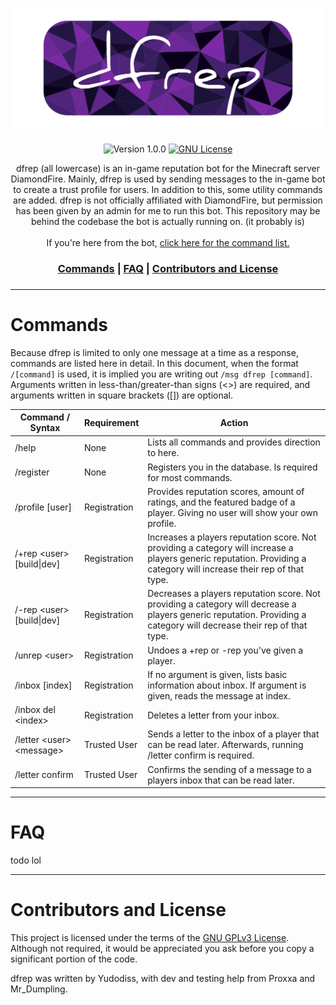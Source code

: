 <h1 align="center">
  <img src="https://github.com/Yudodissed/dfrep/blob/main/logo.png?raw=tru" width="500px" alt="< cdnjs >"></a>
</h1>

<p align="center">
 <a>
  <img src="https://img.shields.io/badge/Version-1.0.0-blueviolet" alt="Version 1.0.0">
 </a>
 <a href="https://www.gnu.org/licenses/gpl-3.0">
  <img src="https://img.shields.io/badge/License-GPLv3-blue.svg" alt="GNU License">
 </a>
</p>

<p align="center">
  dfrep (all lowercase) is an in-game reputation bot for the Minecraft server DiamondFire. Mainly, dfrep is used by sending messages to the in-game bot to create a trust profile for users. In addition to this, some utility commands are added. dfrep is not officially affiliated with DiamondFire, but permission has been given by an admin for me to run this bot. This repository may be behind the codebase the bot is actually running on. (it probably is) <br> <br> If you're here from the bot, <a href="https://github.com/Yudodissed/dfrep/tree/main?readme=1#commands">click here for the command list.</a>
</p>

<h3 align="center">
<a href="https://github.com/Yudodissed/dfrep/tree/main?readme=1#commands">Commands</a> | <a href="https://github.com/Yudodissed/dfrep/tree/main?readme=1#faq">FAQ</a> | <a href="https://github.com/Yudodissed/dfrep/tree/main?readme=1#contributors-and-license">Contributors and License</a>
<h3>

---

# Commands
Because dfrep is limited to only one message at a time as a response, commands are listed here in detail.
In this document, when the format ```/[command]``` is used, it is implied you are writing out ```/msg dfrep [command]```. <br> Arguments written in less-than/greater-than signs (<>) are required, and arguments written in square brackets ([]) are optional. 

<table>
<thead>
  <tr>
    <th>Command / Syntax</th>
    <th>Requirement</th>
    <th>Action</th>
  </tr>
</thead>
<tbody>
  <tr>
    <td>/help</td>
    <td>None</td>
    <td>Lists all commands and provides direction to here.</td>
  </tr>
  <tr>
    <td>/register</td>
    <td>None</td>
    <td>Registers you in the database. Is required for most commands.</td>
  </tr>
  <tr>
    <td>/profile [user]</td>
    <td>Registration</td>
    <td>Provides reputation scores, amount of ratings, and the featured badge of a player. Giving no user will show your own profile.</td>
  </tr>
  <tr>
    <td>/+rep &lt;user&gt; [build|dev]</td>
    <td>Registration</td>
    <td>Increases a players reputation score. Not providing a category will increase a players generic reputation. Providing a category will increase their rep of that type.</td>
  </tr>
  <tr>
    <td>/-rep &lt;user&gt; [build|dev]</td>
    <td>Registration</td>
    <td>Decreases a players reputation score. Not providing a category will decrease a players generic reputation. Providing a category will decrease their rep of that type.</td>
  </tr>
  <tr>
    <td>/unrep &lt;user&gt;</td>
    <td>Registration</td>
    <td>Undoes a +rep or -rep you've given a player.</td>
  </tr>
  <tr>
    <td>/inbox [index]</td>
    <td>Registration</td>
    <td>If no argument is given, lists basic information about inbox. If argument is given, reads the message at index.</td>
  </tr>
  <tr>
    <td>/inbox del &lt;index&gt;</td>
    <td>Registration</td>
    <td>Deletes a letter from your inbox.</td>
  </tr>
  <tr>
    <td>/letter &lt;user&gt; &lt;message&gt;</td>
    <td>Trusted User</td>
    <td>Sends a letter to the inbox of a player that can be read later. Afterwards, running /letter confirm is required.</td>
  </tr>
  <tr>
    <td>/letter confirm</td>
    <td>Trusted User</td>
    <td>Confirms the sending of a message to a players inbox that can be read later.</td>
  </tr>
</tbody>
</table>

---

# FAQ

todo lol

---

# Contributors and License

This project is licensed under the terms of the [GNU GPLv3 License](/LICENSE). Although not required, it would be appreciated you ask before you copy a significant portion of the code. 

dfrep was written by Yudodiss, with dev and testing help from Proxxa and Mr_Dumpling.
